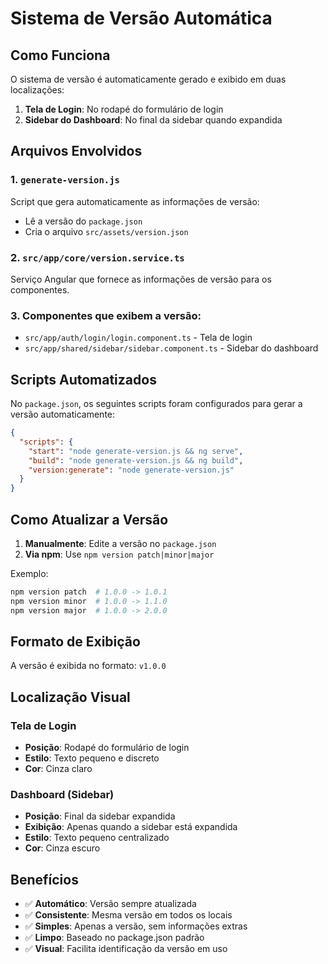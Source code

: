 # Sistema de Versão Automática

## Como Funciona

O sistema de versão é automaticamente gerado e exibido em duas localizações:

1. **Tela de Login**: No rodapé do formulário de login
2. **Sidebar do Dashboard**: No final da sidebar quando expandida

## Arquivos Envolvidos

### 1. `generate-version.js`
Script que gera automaticamente as informações de versão:
- Lê a versão do `package.json`
- Cria o arquivo `src/assets/version.json`

### 2. `src/app/core/version.service.ts`
Serviço Angular que fornece as informações de versão para os componentes.

### 3. Componentes que exibem a versão:
- `src/app/auth/login/login.component.ts` - Tela de login
- `src/app/shared/sidebar/sidebar.component.ts` - Sidebar do dashboard

## Scripts Automatizados

No `package.json`, os seguintes scripts foram configurados para gerar a versão automaticamente:

```json
{
  "scripts": {
    "start": "node generate-version.js && ng serve",
    "build": "node generate-version.js && ng build",
    "version:generate": "node generate-version.js"
  }
}
```

## Como Atualizar a Versão

1. **Manualmente**: Edite a versão no `package.json`
2. **Via npm**: Use `npm version patch|minor|major`

Exemplo:
```bash
npm version patch  # 1.0.0 -> 1.0.1
npm version minor  # 1.0.0 -> 1.1.0
npm version major  # 1.0.0 -> 2.0.0
```

## Formato de Exibição

A versão é exibida no formato: `v1.0.0`

## Localização Visual

### Tela de Login
- **Posição**: Rodapé do formulário de login
- **Estilo**: Texto pequeno e discreto
- **Cor**: Cinza claro

### Dashboard (Sidebar)
- **Posição**: Final da sidebar expandida
- **Exibição**: Apenas quando a sidebar está expandida
- **Estilo**: Texto pequeno centralizado
- **Cor**: Cinza escuro

## Benefícios

- ✅ **Automático**: Versão sempre atualizada
- ✅ **Consistente**: Mesma versão em todos os locais
- ✅ **Simples**: Apenas a versão, sem informações extras
- ✅ **Limpo**: Baseado no package.json padrão
- ✅ **Visual**: Facilita identificação da versão em uso